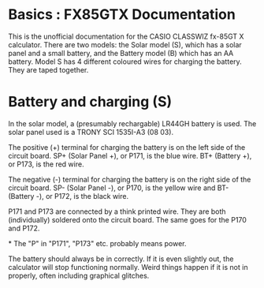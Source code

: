 # Basics : FX85GTX Documentation

This is the unofficial documentation for the CASIO CLASSWIZ fx-85GT X calculator. There are two models: the Solar model (S), which has a solar panel and a small battery, and the Battery model (B) which has an AA battery. Model S has 4 different coloured wires for charging the battery. They are taped together.

# Battery and charging (S)

In the solar model, a (presumably rechargable) LR44GH battery is used. The solar panel used is a TRONY SCI 1535I-A3 (08 03).

The positive (+) terminal for charging the battery is on the left side of the circuit board. SP+ (Solar Panel +), or P171, is the blue wire. BT+ (Battery +), or P173, is the red wire.

The negative (-) terminal for charging the battery is on the right side of the circuit board. SP- (Solar Panel -), or P170, is the yellow wire and BT- (Battery -), or P172, is the black wire.

P171 and P173 are connected by a think printed wire. They are both (individually) soldered onto the circuit board. The same goes for the P170 and P172.

\* The "P" in "P171", "P173" etc. probably means power.

The battery should always be in correctly. If it is even slightly out, the calculator will stop functioning normally. Weird things happen if it is not in properly, often including graphical glitches.
